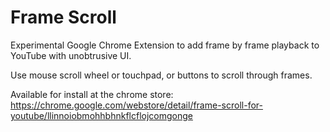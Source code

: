 Frame Scroll
============


Experimental Google Chrome Extension to add frame by frame playback to YouTube with unobtrusive UI. 

Use mouse scroll wheel or touchpad, or buttons to scroll through frames.



Available for install at the chrome store:
https://chrome.google.com/webstore/detail/frame-scroll-for-youtube/llinnoiobmohhbhnkflcflojcomgonge
